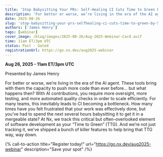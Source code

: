```yaml
---
title: 'Stop Babysitting Your PRs: Self-Healing CI Cuts Time to Green by 50%'
description: 'For better or worse, we’re living in the era of the AI agent. These tools bring with them the capacity to push more code than ever before… but what happens then? With AI contributions, you require more oversight, more testing, and more automated quality checks in order to scale efficiently. For many teams, this inevitably leads to CI becoming a bottleneck. How many times have you felt frustrated that your work was effectively done, but you’ve had to spend the next several hours babysitting it to get it in a mergeable state? At Nx, we track this critical but often-overlooked element of software development as your “Time to Green” (TTG). And we’re not just tracking it, we’ve shipped a bunch of killer features to help bring that TTG way, way down.'
date: 2025-08-26
slug: 'stop-babysitting-your-prs-selfhealing-ci-cuts-time-to-green-by-50'
authors: ['James Henry']
tags: [webinar]
cover_image: /blog/images/2025-08-26/Aug-2025-Webinar-Card.avif
time: 11am ET/3pm UTC
status: Past - Gated
registrationUrl: https://go.nx.dev/aug2025-webinar
---
```


**Aug 26, 2025 - 11am ET/3pm UTC**

Presented by James Henry

For better or worse, we’re living in the era of the AI agent. These tools bring with them the capacity to push more code than ever before… but what happens then? With AI contributions, you require more oversight, more testing, and more automated quality checks in order to scale efficiently. For many teams, this inevitably leads to CI becoming a bottleneck. How many times have you felt frustrated that your work was effectively done, but you’ve had to spend the next several hours babysitting it to get it in a mergeable state? At Nx, we track this critical but often-overlooked element of software development as your “Time to Green” (TTG). And we’re not just tracking it, we’ve shipped a bunch of killer features to help bring that TTG way, way down.

{% call-to-action title="Register today!" url="https://go.nx.dev/aug2025-webinar" description="Save your spot" /%}
